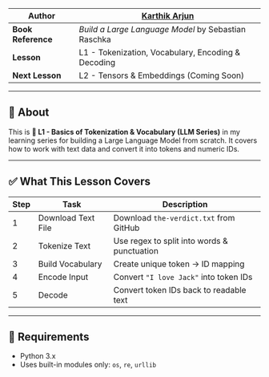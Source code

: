 **Author**        | [Karthik Arjun](https://www.linkedin.com/in/karthik-arjun-a5b4a258/)  
------------------|-------------------------------------------------------------  
**Book Reference**| *Build a Large Language Model* by Sebastian Raschka  
**Lesson**        | L1 - Tokenization, Vocabulary, Encoding & Decoding  
**Next Lesson**   | L2 - Tensors & Embeddings (Coming Soon)

---

## 📘 About

This is **🧠 L1 - Basics of Tokenization & Vocabulary (LLM Series)** in my learning series for building a Large Language Model from scratch. It covers how to work with text data and convert it into tokens and numeric IDs.

---

## ✅ What This Lesson Covers

| Step  | Task                               | Description |
|-------|------------------------------------|-------------|
| 1     | Download Text File                 | Download `the-verdict.txt` from GitHub |
| 2     | Tokenize Text                      | Use regex to split into words & punctuation |
| 3     | Build Vocabulary                   | Create unique token → ID mapping |
| 4     | Encode Input                       | Convert `"I love Jack"` into token IDs |
| 5     | Decode                             | Convert token IDs back to readable text |

---

## 🧰 Requirements

- Python 3.x  
- Uses built-in modules only: `os`, `re`, `urllib`
